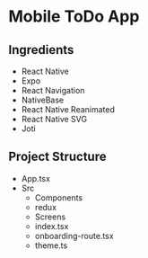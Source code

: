 # Mobile ToDo App

## Ingredients

- React Native
- Expo
- React Navigation
- NativeBase
- React Native Reanimated
- React Native SVG
- Joti

## Project Structure

- App.tsx
- Src
  - Components
  - redux
  - Screens
  - index.tsx
  - onboarding-route.tsx
  - theme.ts
